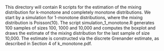 This directory will contain R scripts for the estimation of the mixing
distribution for k-monotone and completely monotone distributions. We
start by a simulation for 1-monotone distributions, where the mixing
distribution is Poisson(10). The script simulation_1_monotone.R generates 100 samples
of sizes 100, 1000 and 10,000 and computes the boxplot and draws the estimate of the mixing
distribution for the last sample of size 10,000. The estimate is constructed via
the discrete Grenander estimate, as described in Section 4 of k_monotone.pdf.
